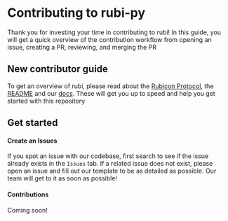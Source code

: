 # Contributing to rubi-py

Thank you for investing your time in contributing to rubi! In this guide, you will get a quick overview of the contribution workflow from opening an issue, creating a PR, reviewing, and merging the PR

## New contributor guide

To get an overview of rubi, please read about the [Rubicon Protocol](https://rubicon.finance), the [README](https://github.com/RubiconDeFi/rubi-py/blob/master/rubi/README.md) and our [docs](https://docs.rubicon.finance). These will get you up to speed and help you get started with this repository

## Get started 

#### Create an Issues

If you spot an issue with our codebase, first search to see if the issue already exists in the `Issues` tab. If a related issue does not exist, please open an issue and fill out our template to be as detailed as possible. Our team will get to it as soon as possible!

#### Contributions

Coming soon!